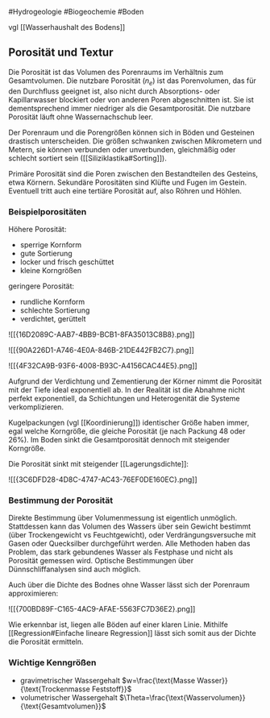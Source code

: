 #Hydrogeologie #Biogeochemie #Boden 

vgl [[Wasserhaushalt des Bodens]]

## Porosität und Textur

Die Porosität ist das Volumen des Porenraums im Verhältnis zum Gesamtvolumen. Die nutzbare Porosität ($n_e$) ist das Porenvolumen, das für den Durchfluss geeignet ist, also nicht durch Absorptions- oder Kapillarwasser blockiert oder von anderen Poren abgeschnitten ist. Sie ist dementsprechend immer niedriger als die Gesamtporosität. Die nutzbare Porosität läuft ohne Wassernachschub leer.

Der Porenraum und die Porengrößen können sich in Böden und Gesteinen drastisch unterscheiden. Die größen schwanken zwischen Mikrometern und Metern, sie können verbunden oder unverbunden, gleichmäßig oder schlecht sortiert sein ([[Siliziklastika#Sorting]]).

Primäre Porosität sind die Poren zwischen den Bestandteilen des Gesteins, etwa Körnern. Sekundäre Porositäten sind Klüfte und Fugen im Gestein. Eventuell tritt auch eine tertiäre Porosität auf, also Röhren und Höhlen.

### Beispielporositäten

Höhere Porosität:
- sperrige Kornform
- gute Sortierung
- locker und frisch geschüttet
- kleine Korngrößen

geringere Porosität:
- rundliche Kornform
- schlechte Sortierung
- verdichtet, gerüttelt

![[{16D2089C-AAB7-4BB9-BCB1-8FA35013C8B8}.png]]

![[{90A226D1-A746-4E0A-846B-21DE442FB2C7}.png]]

![[{4F32CA9B-93F6-4008-B93C-A4156CAC44E5}.png]]

Aufgrund der Verdichtung und Zementierung der Körner nimmt die Porosität mit der Tiefe ideal exponentiell ab. In der Realität ist die Abnahme nicht perfekt exponentiell, da Schichtungen und Heterogenität die Systeme verkomplizieren.

Kugelpackungen (vgl [[Koordinierung]]) identischer Größe haben immer, egal welche Korngröße, die gleiche Porosität (je nach Packung 48 oder 26%). Im Boden sinkt die Gesamtporosität dennoch mit steigender Korngröße.

Die Porosität sinkt mit steigender [[Lagerungsdichte]]:

![[{3C6DFD28-4D8C-4747-AC43-76EF0DE160EC}.png]]

### Bestimmung der Porosität

Direkte Bestimmung über Volumenmessung ist eigentlich unmöglich. Stattdessen kann das Volumen des Wassers über sein Gewicht bestimmt (über Trockengewicht vs Feuchtgewicht), oder Verdrängungsversuche mit Gasen oder Quecksilber durchgeführt werden. Alle Methoden haben das Problem, das stark gebundenes Wasser als Festphase und nicht als Porosität gemessen wird. Optische Bestimmungen über Dünnschliffanalysen sind auch möglich.

Auch über die Dichte des Bodnes ohne Wasser lässt sich der Porenraum approximieren:

![[{700BD89F-C165-4AC9-AFAE-5563FC7D36E2}.png]]

Wie erkennbar ist, liegen alle Böden auf einer klaren Linie. Mithilfe [[Regression#Einfache lineare Regression]] lässt sich somit aus der Dichte die Porosität ermitteln.

### Wichtige Kenngrößen

- gravimetrischer Wassergehalt $w=\frac{\text{Masse Wasser}}{\text{Trockenmasse Feststoff}}$
- volumetrischer Wassergehalt $\Theta=\frac{\text{Wasservolumen}}{\text{Gesamtvolumen}}$

